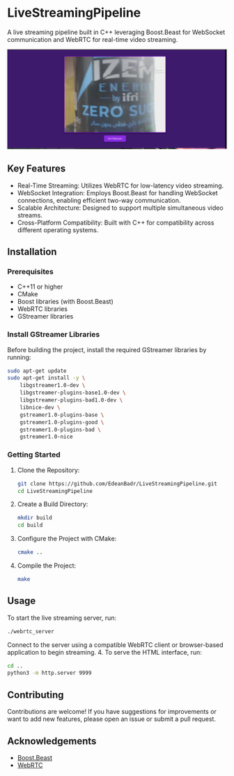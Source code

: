 # LiveStreamingPipeline
A live streaming pipeline built in C++ leveraging Boost.Beast for WebSocket communication and WebRTC for real-time video streaming.

![Interface Screenshot](/interface.png)  <!-- Replace with the actual path to your interface image -->

## Key Features
- Real-Time Streaming: Utilizes WebRTC for low-latency video streaming.
- WebSocket Integration: Employs Boost.Beast for handling WebSocket connections, enabling efficient two-way communication.
- Scalable Architecture: Designed to support multiple simultaneous video streams.
- Cross-Platform Compatibility: Built with C++ for compatibility across different operating systems.

## Installation

### Prerequisites
- C++11 or higher
- CMake
- Boost libraries (with Boost.Beast)
- WebRTC libraries
- GStreamer libraries

### Install GStreamer Libraries
Before building the project, install the required GStreamer libraries by running:
```bash
sudo apt-get update
sudo apt-get install -y \
    libgstreamer1.0-dev \
    libgstreamer-plugins-base1.0-dev \
    libgstreamer-plugins-bad1.0-dev \
    libnice-dev \
    gstreamer1.0-plugins-base \
    gstreamer1.0-plugins-good \
    gstreamer1.0-plugins-bad \
    gstreamer1.0-nice
```

### Getting Started
1. Clone the Repository:
   ```bash
   git clone https://github.com/EdeanBadr/LiveStreamingPipeline.git
   cd LiveStreamingPipeline
   ```
2. Create a Build Directory:
   ```bash
   mkdir build
   cd build
   ```
3. Configure the Project with CMake:
   ```bash
   cmake ..
   ```
4. Compile the Project:
   ```bash
   make
   ```

## Usage
To start the live streaming server, run:
```bash
./webrtc_server
```
Connect to the server using a compatible WebRTC client or browser-based application to begin streaming.
4. To serve the HTML interface, run:
   ```bash
   cd ..
   python3 -m http.server 9999
   ```


## Contributing
Contributions are welcome! If you have suggestions for improvements or want to add new features, please open an issue or submit a pull request.

## Acknowledgements
- [Boost.Beast](https://www.boost.org/doc/libs/release/libs/beast/doc/html/index.html)
- [WebRTC](https://webrtc.org/)
